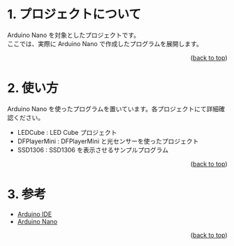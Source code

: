 <a name="readme-top"></a>

<!-- ABOUT THE PROJECT -->

# 1. プロジェクトについて

Arduino Nano を対象としたプロジェクトです。  
ここでは、実際に Arduino Nano で作成したプログラムを展開します。

<p align="right">(<a href="#readme-top">back to top</a>)</p>

<!-- USAGE EXAMPLES -->

# 2. 使い方

Arduino Nano を使ったプログラムを置いています。各プロジェクトにて詳細確認ください。

- LEDCube : LED Cube プロジェクト
- DFPlayerMini : DFPlayerMini と光センサーを使ったプロジェクト
- SSD1306 : SSD1306 を表示させるサンプルプログラム

<p align="right">(<a href="#readme-top">back to top</a>)</p>

# 3. 参考

- [Arduino IDE](https://www.arduino.cc/en/software)
- [Arduino Nano](https://store-usa.arduino.cc/products/arduino-nano/)

<p align="right">(<a href="#readme-top">back to top</a>)</p>
